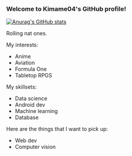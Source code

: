 ### Welcome to Kimame04's GitHub profile!

[![Anurag's GitHub stats](https://github-readme-stats.vercel.app/api?username=kimame04)](https://github.com/anuraghazra/github-readme-stats)

Rolling nat ones. 

My interests:
- Anime
- Aviation
- Formula One
- Tabletop RPGS

My skillsets:
- Data science
- Android dev
- Machine learning
- Database

Here are the things that I want to pick up:
- Web dev
- Computer vision
